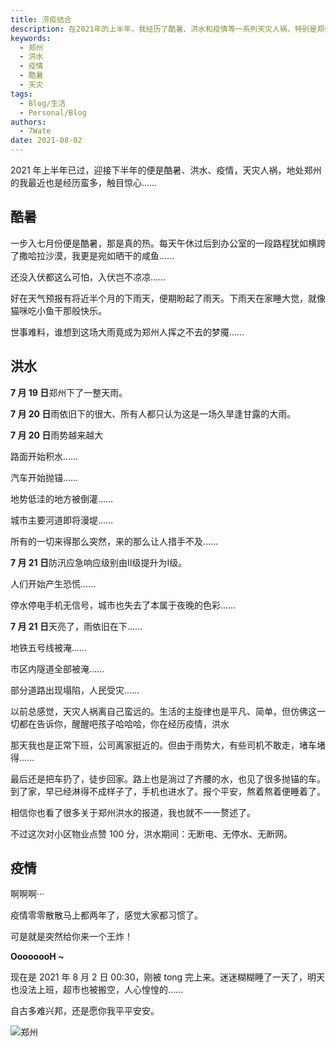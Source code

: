 ```yaml
---
title: 涝疫结合
description: 在2021年的上半年，我经历了酷暑、洪水和疫情等一系列天灾人祸，特别是郑州的洪水事件。
keywords:
  - 郑州
  - 洪水
  - 疫情
  - 酷暑
  - 天灾
tags:
  - Blog/生活
  - Personal/Blog
authors:
  - 7Wate
date: 2021-08-02
---
```


2021 年上半年已过，迎接下半年的便是酷暑、洪水、疫情，天灾人祸，地处郑州的我最近也是经历蛮多，触目惊心……

## 酷暑

一步入七月份便是酷暑，那是真的热。每天午休过后到办公室的一段路程犹如横跨了撒哈拉沙漠，我更是宛如晒干的咸鱼……

还没入伏都这么可怕，入伏岂不凉凉……

好在天气预报有将近半个月的下雨天，便期盼起了雨天。下雨天在家睡大觉，就像猫咪吃小鱼干那般快乐。

世事难料，谁想到这场大雨竟成为郑州人挥之不去的梦魇……

## 洪水

**7 月 19 日**郑州下了一整天雨。

**7 月 20 日**雨依旧下的很大、所有人都只认为这是一场久旱逢甘露的大雨。

**7 月 20 日**雨势越来越大

路面开始积水……

汽车开始抛锚……

地势低洼的地方被倒灌……

城市主要河道即将漫堤……

所有的一切来得那么突然，来的那么让人措手不及……

**7 月 21 日**防汛应急响应级别由Ⅱ级提升为Ⅰ级。

人们开始产生恐慌……

停水停电手机无信号，城市也失去了本属于夜晚的色彩……

**7 月 21 日**天亮了，雨依旧在下……

地铁五号线被淹……

市区内隧道全部被淹……

部分道路出现塌陷，人民受灾……

以前总感觉，天灾人祸离自己蛮远的。生活的主旋律也是平凡、简单，但仿佛这一切都在告诉你，醒醒吧孩子哈哈哈，你在经历疫情，洪水

那天我也是正常下班，公司离家挺近的。但由于雨势大，有些司机不敢走，堵车堵得……

最后还是把车扔了，徒步回家。路上也是淌过了齐腰的水，也见了很多抛锚的车。到了家，早已经淋得不成样子了，手机也进水了。报个平安，熬着熬着便睡着了。

相信你也看了很多关于郑州洪水的报道，我也就不一一赘述了。

不过这次对小区物业点赞 100 分，洪水期间：无断电、无停水、无断网。

## 疫情

啊啊啊···

疫情零零散散马上都两年了，感觉大家都习惯了。

可是就是突然给你来一个王炸！

**OooooooH ~**

现在是 2021 年 8 月 2 日 00:30，刚被 tong 完上来。迷迷糊糊睡了一天了，明天也没法上班，超市也被搬空，人心惶惶的……

自古多难兴邦，还是愿你我平平安安。

![郑州](https://static.7wate.com/img/2021/08/01/b48cf48319139.jpg)
